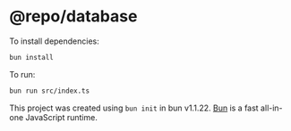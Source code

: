 # @repo/database

To install dependencies:

```bash
bun install
```

To run:

```bash
bun run src/index.ts
```

This project was created using `bun init` in bun v1.1.22. [Bun](https://bun.sh) is a fast all-in-one JavaScript runtime.
